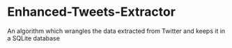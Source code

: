 # Enhanced-Tweets-Extractor
An algorithm which wrangles the data extracted from Twitter and keeps it in a SQLite database
